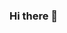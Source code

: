 ### Hi there 👋

<!--
**bardoor/bardoor** is a ✨ _special_ ✨ repository because its `README.md` (this file) appears on your GitHub profile.

Here are some ideas to get you started:

- 🔭 I'm only pooping
- 🌱 I’m only shitting
- 👯 I’m looking for ablility to escape from O A Sychev
- 🤔 I’m looking for someone shit under my door
- 💬 Ask me about my shit under your door
- 📫 How to reach me: watch sewerage
- ⚡ Fun fact: I'm pooping right now
-->
